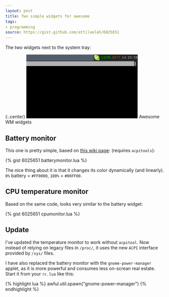 ```yaml
---
layout: post
title: Two simple widgets for awesome
tags:
- programming
source: https://gist.github.com/attilaolah/6025651
---
```


The two widgets next to the system tray:

{:.center}
![Awesome WM widgets][1]
Awesome WM widgets

[1]: /images/2010/awesome-widgets.png

## Battery monitor

This one is pretty simple, based on [this wiki page][2]: (requires
`acpitools`):

[2]: http://awesome.naquadah.org/wiki/Acpitools-based_battery_widget

{% gist 6025651 batterymonitor.lua %}

The nice thing about it is that it changes its color dynamically (and
linearly). `0%` battery = `#FF0000`, `100%` = `#00FF00`.

## CPU temperature monitor

Based on the same code, looks very similar to the battery widget:

{% gist 6025651 cpumonitor.lua %}

## Update

I've updated the temperature monitor to work without `acpitool`.  Now instead
of relying on legacy files in `/proc/`, it uses the new `ACPI` interface
provided by `/sys/` files.

I have also replaced the battery monitor with the `gnome-power-manager` applet,
as it is more powerful and consumes less on-screan real estate. Start it from
your `rc.lua` like this:

{% highlight lua %}
awful.util.spawn("gnome-power-manager")
{% endhighlight %}
